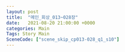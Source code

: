 ```yaml
---
layout: post
title:  "메인_회상_013~028장"
date:   2021-08-20 21:00:00 +0000
categories: Main
Tags: Story Main
SceneCode: ["scene_skip_cp013-028_q1_s10"]
---
```

